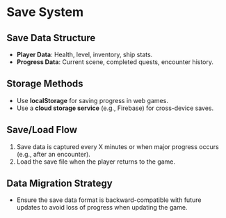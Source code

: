 # Save System

## Save Data Structure
- **Player Data**: Health, level, inventory, ship stats.
- **Progress Data**: Current scene, completed quests, encounter history.

## Storage Methods
- Use **localStorage** for saving progress in web games.
- Use a **cloud storage service** (e.g., Firebase) for cross-device saves.

## Save/Load Flow
1. Save data is captured every X minutes or when major progress occurs (e.g., after an encounter).
2. Load the save file when the player returns to the game.

## Data Migration Strategy
- Ensure the save data format is backward-compatible with future updates to avoid loss of progress when updating the game.
